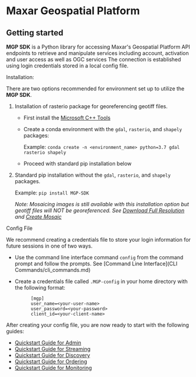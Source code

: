 # Maxar Geospatial Platform

## Getting started

**MGP SDK** is a Python library for accessing Maxar's Geospatial Platform API endpoints to 
retrieve and manipulate services including account, activation and user access as well as OGC services
The connection is established using login credentials stored in a local config file.


Installation:

There are two options recommended for environment set up to utilize the **MGP SDK**.

1. Installation of rasterio package for georeferencing geotiff files.
	* First install the [Microsoft C++ Tools](https://visualstudio.microsoft.com/visual-cpp-build-tools/)
	* Create a conda environment with the `gdal`, `rasterio`, and `shapely` packages:
		
		Example: ``conda create -n <environment_name> python=3.7 gdal rasterio shapely``
		
	* Proceed with standard pip installation below
		
2. Standard pip installation without the `gdal`, `rasterio`, and `shapely` packages.

	Example: ``pip install MGP-SDK``
	
	*Note: Mosaicing images is still available with this installation option but geotiff files will NOT be georeferenced. See [Download Full Resolution](ogc/get_full_res_image) and [Create Mosaic](ogc/create_mosaic)*

Config File

We recommend creating a credentials file to store your login information for future sessions in one of two ways. 

* Use the command line interface command ``config`` from the command prompt and follow the prompts. See [Command Line Interface](CLI Commands/cli_commands.md)
* Create a credentials file called ``.MGP-config`` in your home directory with the following format:

			[mgp] 
			user_name=<your-user-name>
			user_password=<your-password>
			client_id=<your-client-name>

After creating your config file, you are now ready to start with the following guides:

  * [Quickstart Guide for Admin](quickstarts/quickstart-admin.md)
  * [Quickstart Guide for Streaming](quickstarts/quickstart-streaming.md) 
  * [Quickstart Guide for Discovery](quickstarts/quickstart-discovery.md)
  * [Quickstart Guide for Ordering](quickstarts/quickstart-ordering.md)
  * [Quickstart Guide for Monitoring](quickstarts/quickstart-monitoring.md)